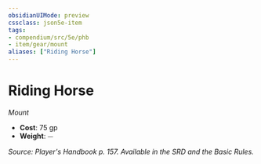 ```yaml
---
obsidianUIMode: preview
cssclass: json5e-item
tags:
- compendium/src/5e/phb
- item/gear/mount
aliases: ["Riding Horse"]
---
```

# Riding Horse
*Mount*  

- **Cost**: 75 gp
- **Weight**: ⏤

*Source: Player's Handbook p. 157. Available in the SRD and the Basic Rules.*